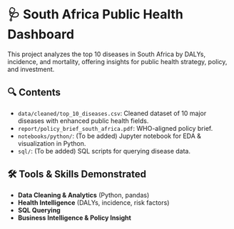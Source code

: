 # 🩺 South Africa Public Health Dashboard

This project analyzes the top 10 diseases in South Africa by DALYs, incidence, and mortality, offering insights for public health strategy, policy, and investment.

## 🔍 Contents

- `data/cleaned/top_10_diseases.csv`: Cleaned dataset of 10 major diseases with enhanced public health fields.
- `report/policy_brief_south_africa.pdf`: WHO-aligned policy brief.
- `notebooks/python/`: (To be added) Jupyter notebook for EDA & visualization in Python.
- `sql/`: (To be added) SQL scripts for querying disease data.

## 🛠 Tools & Skills Demonstrated

- **Data Cleaning & Analytics** (Python, pandas)
- **Health Intelligence** (DALYs, incidence, risk factors)
- **SQL Querying**
- **Business Intelligence & Policy Insight**
